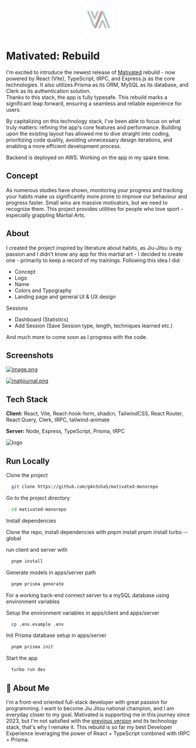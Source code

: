 <div align="center">
  <a href="https://github.com/g4n3sha5/MatiVAted">
    <img src="apps/client/src/assets/images/logo-removebg.png" alt="Logo" width="80" height="80">
  </a>
</div>

# Mativated: Rebuild

I'm excited to introduce the newest release of [Mativated](https://github.com/g4n3sha5/MatiVAted) rebuild - now powered by React (Vite), TypeScript, tRPC, and Express.js as the core technologies. It also utilizes Prisma as its ORM, MySQL as its database, and Clerk as its authentication solution.  
Thanks to this stack, the app is fully typesafe. This rebuild marks a significant leap forward, ensuring a seamless and reliable experience for users.

By capitalizing on this technology stack, I've been able to focus on what truly matters: refining the app's core features and performance. Building upon the existing layout has allowed me to dive straight into coding, prioritizing code quality, avoiding unnecessary design iterations, and enabling a more efficient development process.

Backend is deployed on AWS.
Working on the app in my spare time.

## Concept

As numerous studies have shown, monitoring your progress and tracking your habits make us significantly more prone to improve our behaviour and progress faster. Small wins are massive motivators, but we need to recognize them. This project provides utilities for people who love sport - especially grappling Martial Arts.

## About

I created the project inspired by literature about habits, as Jiu-Jitsu is my passion and I didn't know any app for this martial art - I decided to create one - primarily to keep a record of my trainings. Following this idea I did:

- Concept
- Logo
- Name
- Colors and Typography
- Landing page and general UI & UX design

Sessions

- Dashboard (Statistics)
- Add Session (Save Session type, length, techniques learned etc.)

And much more to come soon as I progress with the code.

## Screenshots

[![image.png](https://i.postimg.cc/8PbTY5tC/image.png)](https://postimg.cc/1ffxn9xx)

[![matjournal.png](https://i.postimg.cc/mZS6JsmV/matjournal.png)](https://postimg.cc/vDczxpF6)

## Tech Stack

**Client:** React, Vite, React-hook-form, shadcn, TailwindCSS, React Router, React Query, Clerk, tRPC, tailwind-animate

**Server:** Node, Express, TypeScript, Prisma, tRPC

![logo](https://user-images.githubusercontent.com/116462435/227205699-fc9fae9f-02a4-4240-b9c3-9eccc002573f.png)

## Run Locally

Clone the project

```bash
  git clone https://github.com/g4n3sha5/mativated-monorepo
```

Go to the project directory

```bash
  cd mativated-monorepo
```

Install dependencies

Clone the repo, install dependencies with
pnpm install
pnpm install turbo --global

run client and server with

```bash
  pnpm install
```

Generate models in apps/server path

```bash
  pnpm prisma generate
```

For a working back-end connect server to a mySQL database using environment variables

Setup the environment variables in apps/client and apps/server

```bash
  cp .env.example .env
```

Init Prisma database setup in apps/server

```bash
  pnpm prisma init
```

Start the app

```bash
  turbo run dev
```

## 🚀 About Me

I'm a front-end oriented full-stack developer with great passion for programming.
I want to become Jiu Jitsu national champion, and I am everyday closer to my goal. Mativated is supporting me in this journey since 2023, but I'm not satisfied with the [previous version](https://github.com/g4n3sha5/MatiVAted) and its technology stack, that's why I remake it.
This rebuild is so far my best Developer Experience leveraging the power of React + TypeScript combined with tRPC + Prisma.
